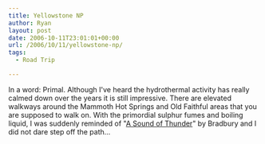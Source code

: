 ```yaml
---
title: Yellowstone NP
author: Ryan
layout: post
date: 2006-10-11T23:01:01+00:00
url: /2006/10/11/yellowstone-np/
tags:
  - Road Trip

---
```

In a word: Primal. Although I've heard the hydrothermal activity has really
calmed down over the years it is still impressive. There are elevated walkways
around the Mammoth Hot Springs and Old Faithful areas that you are supposed to
walk on. With the primordial sulphur fumes and boiling liquid, I was suddenly
reminded of "[A Sound of Thunder][1]" by Bradbury and I did not dare step off
the path...

 [1]: http://en.wikipedia.org/wiki/A_Sound_of_Thunder
